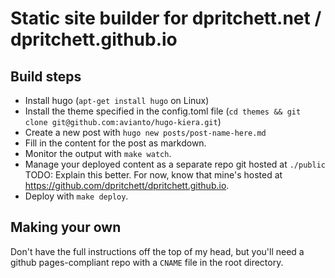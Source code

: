 # Static site builder for dpritchett.net / dpritchett.github.io

## Build steps

* Install hugo (`apt-get install hugo` on Linux)
* Install the theme specified in the config.toml file (`cd themes && git clone git@github.com:avianto/hugo-kiera.git`)
* Create a new post with `hugo new posts/post-name-here.md`
* Fill in the content for the post as markdown.
* Monitor the output with `make watch`.
* Manage your deployed content as a separate repo git hosted at `./public` TODO: Explain this better. For now, know that mine's hosted at https://github.com/dpritchett/dpritchett.github.io.
* Deploy with `make deploy`.

## Making your own

Don't have the full instructions off the top of my head, but you'll need a github pages-compliant repo with a `CNAME` file in the root directory.

